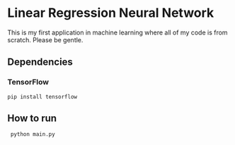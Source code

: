 # Linear Regression Neural Network

This is my first application in machine learning where all of my code is from scratch. Please be gentle.

## Dependencies

### TensorFlow
    pip install tensorflow

## How to run
     python main.py
